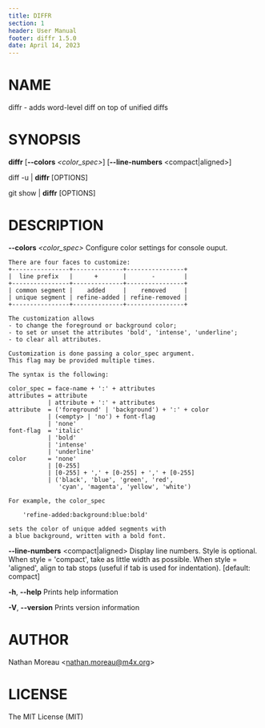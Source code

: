 ```yaml
---
title: DIFFR
section: 1
header: User Manual
footer: diffr 1.5.0
date: April 14, 2023
---
```

# NAME
diffr - adds word-level diff on top of unified diffs

# SYNOPSIS
**diffr** [**\-\-colors** *\<color_spec\>*] [**\-\-line-numbers** \<compact|aligned\>]

diff -u <file1> <file2> | **diffr** [OPTIONS]

git show | **diffr** [OPTIONS]

# DESCRIPTION
**\-\-colors** *\<color_spec\>*
    Configure color settings for console ouput.

    There are four faces to customize:
    +----------------+--------------+----------------+
    |  line prefix   |      +       |       -        |
    +----------------+--------------+----------------+
    | common segment |    added     |    removed     |
    | unique segment | refine-added | refine-removed |
    +----------------+--------------+----------------+

    The customization allows
    - to change the foreground or background color;
    - to set or unset the attributes 'bold', 'intense', 'underline';
    - to clear all attributes.

    Customization is done passing a color_spec argument.
    This flag may be provided multiple times.

    The syntax is the following:

    color_spec = face-name + ':' + attributes
    attributes = attribute
               | attribute + ':' + attributes
    attribute  = ('foreground' | 'background') + ':' + color
               | (<empty> | 'no') + font-flag
               | 'none'
    font-flag  = 'italic'
               | 'bold'
               | 'intense'
               | 'underline'
    color      = 'none'
               | [0-255]
               | [0-255] + ',' + [0-255] + ',' + [0-255]
               | ('black', 'blue', 'green', 'red',
                  'cyan', 'magenta', 'yellow', 'white')

    For example, the color_spec

        'refine-added:background:blue:bold'

    sets the color of unique added segments with
    a blue background, written with a bold font.

**\-\-line-numbers** \<compact|aligned\>
    Display line numbers. Style is optional.
    When style = 'compact', take as little width as possible.
    When style = 'aligned', align to tab stops (useful if tab is used for indentation). [default: compact]

**-h**, **\-\-help**
        Prints help information

**-V**, **\-\-version**
        Prints version information

# AUTHOR
Nathan Moreau \<nathan.moreau@m4x.org\>

# LICENSE
The MIT License (MIT)
